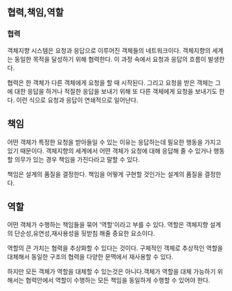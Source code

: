 ## **협력,책임,역할**

### **협력**

객체지향 시스템은 요청과 응답으로 이루어진 객체들의 네트워크이다. 객체지향의 세계는 동일한 목적을 달성하기 위해 협력한다. 이 과정 속에서 요청과 응답의 흐름이 발생한다.

협력은 한 객체가 다른 객체에게 요청을 할 때 시작된다. 그리고 요청을 받은 객체는 그에 대한 응답을 하거나 적절한 응답을 보내기 위해 또 다른  객체에게 요청을 보내기도 한다. 이런 식으로 요청과 응답이 연쇄적으로 일어난다.

## **책임**

어떤 객체가 특정한 요청을 받아들일 수 있는 이유는 응답하는데 필요한 행동을 가지고 있기 때문이다. 객체지향의 세계에서 어떤 객체가 요청에 대해 응답해 줄 수 있거나 행동할 의무가 있는 경우 책임을 가진다라고 말할 수 있다.

책임은 설계의 품질을 결정한다. 책임을 어떻게 구현할 것인가는 설계의 품질을 결정한다.


## **역할**

어떤 객체가 수행하는  책임들을 묶어 '역할'이라고 부를 수 있다. 역할은 객체지향 설계의 단순성,유연성,재사용성을 뒷받침 해줄 중요한 요소이다.

역할의 큰 가치는 협력을 추상화할 수 있다는 것이다. 구체적인 객체로 추상적인 역할을 대체해서 동일한 구조의 협력을 다양한 문맥에서 재사용할 수 있다.

하지만 모든 객체가 역할을 대체할 수 있는것은 아니다.객체가 역할을 대체 가능하기 위해서는 협력안에서 역할이 수행하는 모든 책임을 동일하게 수행할 수 있어야 한다.